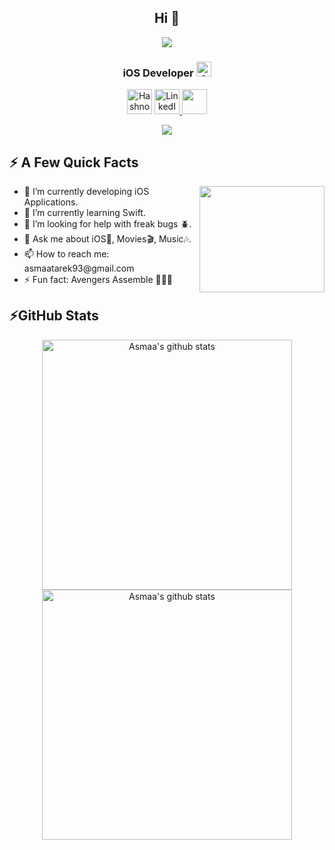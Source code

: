 <h2 align="center">Hi 👋 </h2>
<p align="center">
<img align="center" src="https://user-images.githubusercontent.com/44899782/130893164-204fa05f-83fd-4b34-9275-fe1507d7dfdd.gif" />
 </p>
<h3 align="center">iOS Developer <a href="https://apps.apple.com/eg/developer/asmaa-tarek/id1523208215" target="_blank"> <img alt="Apple" src="https://cdn-icons-png.flaticon.com/512/179/179309.png" width = 24 /> </a> </h3>
<p align="center">
<a href="https://esmatarek.hashnode.dev" target="_blank"><img alt="Hashnode" src="https://avatars.githubusercontent.com/u/16342708" height =40 width =40/></a>
<a href="https://www.linkedin.com/in/asmaa-tarek/" target="_blank"> <img alt="LinkedIn" src="https://upload.wikimedia.org/wikipedia/commons/thumb/f/f8/LinkedIn_icon_circle.svg/2048px-LinkedIn_icon_circle.svg.png" width = 40 height = 40 /> </a> 
 <a href="https://stackoverflow.com/users/12349249/asmaa-tarek"> <img src="https://user-images.githubusercontent.com/44899782/131233041-8085c609-5e4a-481c-ac49-d2db2ac7bb0f.png" height =40 width =40/> </a> 

</p>

<p align="center">
<img src="https://user-images.githubusercontent.com/44899782/130896094-7ebec65c-bf7f-40d1-a09c-eb9e3c3c6099.jpeg" />
 </p>
  
<h2>⚡️ A Few Quick Facts</h2>
<img align="right" src="https://user-images.githubusercontent.com/44899782/130889629-d5cf1b63-1cf8-4da6-9f72-be4ae9e468e2.jpeg" height = 170 width =200/>
<ul>
<li> 🔭 I’m currently developing iOS Applications.</li>
<li> 🌱 I’m currently learning Swift.</li>
<li> 🤔 I’m looking for help with freak bugs 🪲.</li>
<li> 💬 Ask me about iOS📱, Movies🎬, Music🎶.</li>
<li> 📫 How to reach me: asmaatarek93@gmail.com</li>
<li> ⚡ Fun fact: Avengers Assemble 🙅🏻‍♀️ </li>
</ul>



<h2>⚡GitHub Stats</h2>
<p align = "center">
 <img align="center" src="https://github-readme-stats.vercel.app/api?username=asmaa933&count_private=true&theme=cobalt" alt="Asmaa's github stats" width =400 hspace = 20>
 <img align="center" src="https://github-readme-streak-stats.herokuapp.com/?user=asmaa933&hide_border=true&theme=onedark" alt="Asmaa's github stats" width =400/>
 </p>




